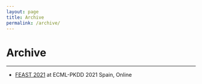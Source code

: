 ```yaml
---
layout: page
title: Archive
permalink: /archive/
---
```

# Archive
---
* [FEAST 2021]({{site.baseurl}}/archive/2010/) at ECML-PKDD 2021 Spain, Online